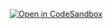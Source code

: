 <p align="center">
  <a href="https://codesandbox.io/p/sandbox/github/mhr0007/hang-man">
    <img src="https://codesandbox.io/static/img/play-codesandbox.svg" alt="Open in CodeSandbox" />
  </a>
</p>

